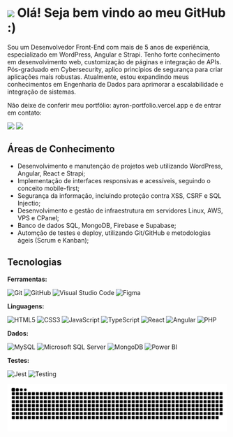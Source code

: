 # <img src="https://user-images.githubusercontent.com/67444028/142769377-f02346ad-3e36-43f2-b530-5aaa499331c0.gif" width="35">&nbsp;<b>Olá! Seja bem vindo ao meu GitHub :) </b>

<p>Sou um Desenvolvedor Front-End com mais de 5 anos de experiência, especializado em WordPress, Angular e Strapi. Tenho forte conhecimento em desenvolvimento web, customização de páginas e integração de APIs. Pós-graduado em Cybersecurity, aplico princípios de segurança para criar aplicações mais robustas. Atualmente, estou expandindo meus conhecimentos em Engenharia de Dados para aprimorar a escalabilidade e integração de sistemas.</p>
<p>Não deixe de conferir meu portfólio: ayron-portfolio.vercel.app e de entrar em contato:</p>
<p> 
<a href="[https://www.linkedin.com/in/olstayna/](https://www.linkedin.com/in/ayron-ribeiro-rivero/)"><img src="https://img.shields.io/badge/LinkedIn-0A66C2?logo=linkedin&logoColor=fff&style=for-the-badge"></a>
<a href="mailto:ayronribeiro.rr@gmail.com"><img src="https://img.shields.io/badge/Gmail-EA4335?logo=gmail&logoColor=fff&style=for-the-badge"></a>
</p>

## Áreas de Conhecimento
  * Desenvolvimento e manutenção de projetos web utilizando WordPress, Angular, React e Strapi;</li>
  * Implementação de interfaces responsivas e acessíveis, seguindo o conceito mobile-first;</li>
  * Segurança da informação, incluindo proteção contra XSS, CSRF e SQL Injectio;</li>
  * Desenvolvimento e gestão de infraestrutura em servidores Linux, AWS, VPS e CPanel;</li>
  * Banco de dados SQL, MongoDB, Firebase e Supabase;</li>
  * Automção de testes e deploy, utilizando Git/GitHub e metodologias ágeis (Scrum e Kanban);</li>

## Tecnologias

**Ferramentas:**

![Git](https://img.shields.io/badge/git-%23F05033.svg?style=for-the-badge&logo=git&logoColor=white)
![GitHub](https://img.shields.io/badge/github-%23121011.svg?style=for-the-badge&logo=github&logoColor=white)
![Visual Studio Code](https://img.shields.io/badge/Visual%20Studio%20Code-0078d7.svg?style=for-the-badge&logo=visual-studio-code&logoColor=white)
![Figma](https://img.shields.io/badge/Figma-F24E1E?logo=figma&logoColor=fff&style=for-the-badge)

**Linguagens:**

![HTML5](https://img.shields.io/badge/html5-%23E34F26.svg?style=for-the-badge&logo=html5&logoColor=white)
![CSS3](https://img.shields.io/badge/css3-%231572B6.svg?style=for-the-badge&logo=css3&logoColor=white)
![JavaScript](https://img.shields.io/badge/javascript-%23323330.svg?style=for-the-badge&logo=javascript&logoColor=%23F7DF1E)
![TypeScript](https://img.shields.io/badge/TypeScript-3178C6?logo=typescript&logoColor=fff&style=for-the-badge)
![React](https://img.shields.io/badge/React-61DAFB?logo=react&logoColor=000&style=for-the-badge)
![Angular](https://img.shields.io/badge/Angular-0F0F11?logo=angular&logoColor=fff&style=for-the-badge)
![PHP](https://img.shields.io/badge/PHP-777BB4?logo=php&logoColor=fff&style=for-the-badge)

**Dados:**

![MySQL](https://img.shields.io/badge/MySQL-4479A1?logo=mysql&logoColor=fff&style=for-the-badge)
![Microsoft SQL Server](https://img.shields.io/badge/SQL%20Server-CC2927?logo=microsoftsqlserver&logoColor=fff&style=for-the-badge)
![MongoDB](https://img.shields.io/badge/MongoDB-47A248?logo=mongodb&logoColor=fff&style=for-the-badge)
![Power BI](https://img.shields.io/badge/Power%20BI-F2C811?logo=powerbi&logoColor=000&style=for-the-badge)

**Testes:**

![Jest](https://img.shields.io/badge/Jest-C21325?logo=jest&logoColor=fff&style=for-the-badge)
![Testing](https://img.shields.io/badge/Testing%20Library-E33332?logo=testinglibrary&logoColor=fff&style=for-the-badge)

![Snake animation](https://github.com/olstayna/olstayna/blob/output/github-contribution-grid-snake.svg)
